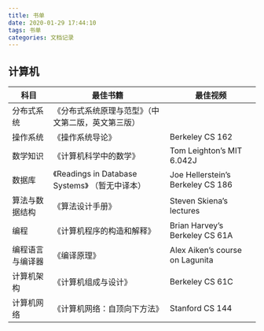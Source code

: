 ```yaml
---
title: 书单
date: 2020-01-29 17:44:10
tags: 书单
categories: 文档记录
---
```


## 计算机

| 科目             | 最佳书籍                                           | 最佳视频                          |
| ---------------- | -------------------------------------------------- | --------------------------------- |
| 分布式系统       | 《分布式系统原理与范型》（中文第二版，英文第三版） |                                   |
| 操作系统         | 《操作系统导论》                                   | Berkeley CS 162                   |
| 数学知识         | 《计算机科学中的数学》                             | Tom Leighton’s MIT 6.042J         |
| 数据库           | 《Readings in Database Systems》 （暂无中译本）    | Joe Hellerstein’s Berkeley CS 186 |
| 算法与数据结构   | 《算法设计手册》                                   | Steven Skiena’s lectures          |
| 编程             | 《计算机程序的构造和解释》                         | Brian Harvey’s Berkeley CS 61A    |
| 编程语言与编译器 | 《编译原理》                                       | Alex Aiken’s course on Lagunita   |
| 计算机架构       | 《计算机组成与设计》                               | Berkeley CS 61C                   |
| 计算机网络       | 《计算机网络：自顶向下方法》                       | Stanford CS 144                   |